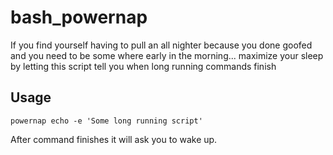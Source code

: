 # bash_powernap
If you find yourself having to pull an all nighter because you done goofed and you need to be some where early in the morning... maximize your sleep by letting this script tell you when long running commands finish

## Usage
```
powernap echo -e 'Some long running script'
```

After command finishes it will ask you to wake up.